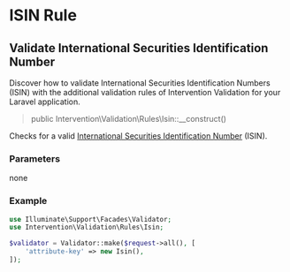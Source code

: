 # ISIN Rule
## Validate International Securities Identification Number
Discover how to validate International Securities Identification Numbers (ISIN) with the additional validation rules of Intervention Validation for your Laravel application.

> public Intervention\Validation\Rules\Isin::__construct()

Checks for a valid [International Securities Identification Number](https://en.wikipedia.org/wiki/International_Securities_Identification_Number) (ISIN).

### Parameters

none

### Example

```php
use Illuminate\Support\Facades\Validator;
use Intervention\Validation\Rules\Isin;

$validator = Validator::make($request->all(), [
    'attribute-key' => new Isin(),
]);
```


